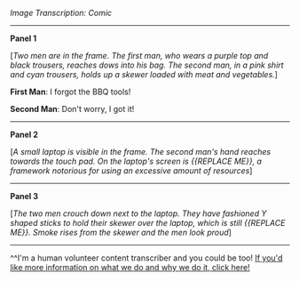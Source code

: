 *Image Transcription: Comic*

---

**Panel 1**

[*Two men are in the frame. The first man, who wears a purple top and black trousers, reaches dows into his bag. The second man, in a pink shirt and cyan trousers, holds up a skewer loaded with meat and vegetables.*] 

**First Man**: I forgot the BBQ tools!

**Second Man**: Don't worry, I got it!

---

 **Panel 2**

[*A small laptop is visible in the frame. The second man's hand reaches towards the touch pad. On the laptop's screen is {{REPLACE ME}}, a framework notorious for using an excessive amount of resources*]

---

**Panel 3**

[*The two men crouch down next to the laptop. They have fashioned Y shaped sticks to hold their skewer over the laptop, which is still {{REPLACE ME}}. Smoke rises from the skewer and the men look proud*] 

---

^^I'm&#32;a&#32;human&#32;volunteer&#32;content&#32;transcriber&#32;and&#32;you&#32;could&#32;be&#32;too!&#32;[If&#32;you'd&#32;like&#32;more&#32;information&#32;on&#32;what&#32;we&#32;do&#32;and&#32;why&#32;we&#32;do&#32;it,&#32;click&#32;here!](https://www.reddit.com/r/TranscribersOfReddit/wiki/index) 
